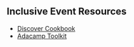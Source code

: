 ## Inclusive Event Resources
* [Discover Cookbook](https://discover-cookbook.github.io/)
* [Adacamp Toolkit](https://adacamp.org/)
